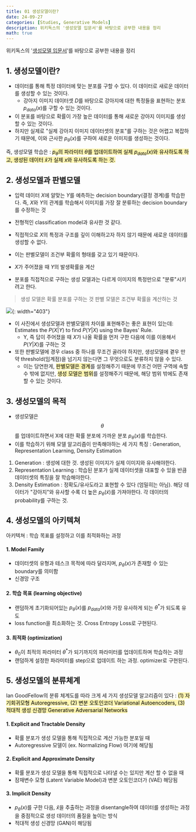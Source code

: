 ```yaml
---
title: 01 생성모델이란?
date: 24-09-27
categories: [Studies, Generative Models]
description: 위키독스의 '생성모델 입문서'를 바탕으로 공부한 내용을 정리
math: true
---
```


위키독스의 '[생성모델 입문서](https://wikidocs.net/228770)'를 바탕으로 공부한 내용을 정리

## 1. 생성모델이란?

- 데이터를 통해 특정 데이터에 맞는 분포를 구할 수 있다. 이 데이터로 새로운 데이터를 생성할 수 있는 것이다. 
  - 강아지 이미지 데이터셋 $D$를 바탕으로 강아지에 대한 특정들을 표현하는 분포 $p_{data}(x)$를 구할 수 있는 것이다.
- 이 분포를 바탕으로 확률이 가장 높은 데이터를 통해 새로운 강아지 이미지를 생성할 수 있는 것이다.
- 하지만 실제로 "실제 강아지 이미지 데이터셋의 분포"를 구하는 것은 어렵고 복잡하기 때문에, 이와 근사한 $p_{\theta}(x)$를 구하여 새로운 이미지를 생성하는 것이다.

즉, 생성모델 학습은 : <mark style='background-color: #fff5b1'>$p_{\theta}$의 파라미터 $\theta$를 업데이트하여 실제 $p_{data}(x)$와 유사하도록 하고, 생성된 데이터 $\hat{x}$가 실제 $x$와 유사하도록 하는 것. </mark>

## 2. 생성모델과 판별모델

- 입력 데이터 $X$에 알맞는 $Y$를 예측하는 decision boundary(결정 경계)를 학습한다. 즉, $X$와 $Y$의 관계를 학습해서 이미지를 가장 잘 분류하는 decision boundary를 수정하는 것 
- 전형적인 classification model과 유사한 것 같다. 
- 직접적으로 $X$의 특정과 구조를 깊이 이해하고자 하지 않기 때문에 새로운 데이터를 생성할 수 없다. 

- 이는 판별모델이 조건부 확률의 형태를 갖고 있기 때문이다.
- $X$가 주어졌을 때 $Y$의 발생확률을 계산
- 분포를 직접적으로 구하는 생성 모델과는 다르게 이미지의 특정만으로 "분류"시키려고 한다. 

> 생성 모델은 확률 분포를 구하는 것 
> 판별 모델은 조건부 확률을 계산하는 것

![](https://velog.velcdn.com/images/pehye89/post/8049120d-6b96-46a4-ae75-3bd4dc3a699f/image.png){: width="403"}



- 이 사진에서 생성모델과 판별모델의 차이를 표현해주는 좋은 표현이 있는데: Estimates the $P(X|Y)$ to find $P(Y|X)$ using the Bayes' Rule.
  - Y, 즉 답이 주어졌을 때 $X$가 나올 확률을 먼저 구한 다음에 이를 이용해서 $P(Y|X)$를 구하는 것
- 또한 판별모델에 경우 class 중 하나를 무조건 골라야 하지만, 생성모델에 곁우 만약 threshold(임계점)을 넘기지 않는다면 그 무엇으로도 분류하지 않을 수 있다.
  - 이는 당연한게, <mark style='background-color: #fff5b1'>판별모델은 경계</mark>를 설정해주기 때문에 무조건 어떤 구역에 속할 수 밖에 없지만, <mark style='background-color: #fff5b1'>생성 모델은 범위</mark>를 설정해주기 때문에, 해당 범위 밖에도 존재할 수 있는 것이다. 

## 3. 생성모델의 목적

- 생성모델은 $$\theta$$를 업데이트하면서 X에 대한 확률 분포에 가까운 분포 $p_{\theta}(x)$를 학습한다. 
- 이를 학습하기 위해 모델 알고리즘이 만족해야하는 세 가지 특징 : Generation, Representation Learning, Density Estimation

1. Generation : 생성에 대한 것. 생성된 이미지가 실제 이미지와 유사해야한다.
2. Representation Learning : 학습된 분포가 실제 데이터셋을 대표할 수 있을 반큼 데이터셋의 특징을 잘 학습해야한다.
3. Density Estimation : 정확도/유사도라고 표현할 수 있다 (엄밀히는 아님). 해당 데이터가 "강아지"와 유사할 수록 더 높은 $p_{\theta}(\tilde{x})$를 가져야한다. 각 데이터의 probability를 구하는 것.

## 4. 생성모델의 아키텍쳐

아키텍쳐 : 학습 목표를 설정하고 이를 최적화하는 과정

#### 1. Model Family 

-  데이터셋의 유형과 테스크 목적에 따라 달라지며, $p_{\theta}(x)$가 존재할 수 있는 boundary를 의미함
- 신경망 구조

#### 2. 학습 목표 (learning objective) 

- 랜덤하게 초기화되어있는 $p_{\theta}(x)$를 $p_{data}(x)$와 가장 유사하게 되는 $\theta^*$가 되도록 유도
- loss function을 최소화하는 것. Cross Entropy Loss로 구현된다. 

####  3. 최적화 (optimization) 

- $\theta_0$이 최적의 파라미터 $\theta^*$가 되기까지의 파라미터를 업데이트하며 학습하는 과정
- 랜덤하게 설정한 파라미터를 step으로 업데이트 하는 과정. optimizer로 구현된다. 

## 5. 생성모델의 분류체계

Ian GoodFellow의 분류 체계도를 따라 크게 세 가지 생성모델 알고리즘이 있다 : <mark style='background-color: #fff5b1'>(1) 자기회귀모형 Autoregressive, (2) 변분 오토인코더 Variational Autoencoders, (3) 적대적 생성 신경망 Generative Adversarial Networks</mark>

#### 1. Explicit and Tractable Density

- 확률 분포가 생성 모델을 통해 직접적으로 계산 가능한 분포일 때 
- Autoregressive 모델이 (ex. Normalizing Flow) 여기에 해당됨

#### 2. Explicit and Approximate Density

- 확률 분포가 생성 모델을 통해 직접적으로 나타낼 수는 있지만 계산 할 수 없을 때
- 잠재변수 모형 (Latent Variable Model)과 변분 오토인코더가 (VAE) 해당됨

#### 3. Implicit Density

- $p_{\theta}(x)$를 구한 다음, $\hat{x}$을 추출하는 과정을 disentangle하여 데이터를 생성하는 과정을 중점적으로 생성 데이터의 품질을 높이는 방식
- 적대적 생성 신경망 (GAN)이 해당됨 